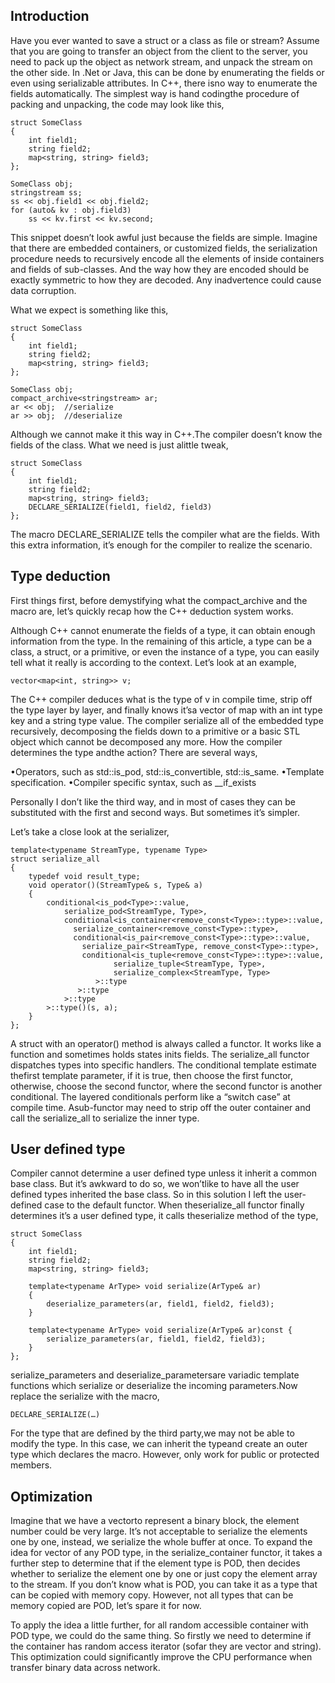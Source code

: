 <h2>Introduction</h2>

Have you ever wanted to save a struct or a class as file or stream? Assume that you are going to transfer an object from the client to the server, you need to pack up the object as network stream, and unpack the stream on the other side. In .Net or Java, this can be done by enumerating the fields or even using serializable attributes. In C++, there isno way to enumerate the fields automatically. The simplest way is hand codingthe procedure of packing and unpacking, the code may look like this,


    struct SomeClass
    {
        int field1;
        string field2;
        map<string, string> field3;
    };

    SomeClass obj;
    stringstream ss;
    ss << obj.field1 << obj.field2;
    for (auto& kv : obj.field3)
        ss << kv.first << kv.second;

 

This snippet doesn’t look awful just because the fields are simple. Imagine that there are embedded containers, or customized fields, the serialization procedure needs to recursively encode all the elements of inside containers and fields of sub-classes. And the way how they are encoded should be exactly symmetric to how they are decoded. Any inadvertence could cause data corruption.

What we expect is something like this,

    struct SomeClass
    {
        int field1;
        string field2;
        map<string, string> field3;
    };

    SomeClass obj;
    compact_archive<stringstream> ar;
    ar << obj;  //serialize
    ar >> obj;  //deserialize

Although we cannot make it this way in C++.The compiler doesn’t know the fields of the class. What we need is just alittle tweak,

    struct SomeClass
    {
        int field1;
        string field2;
        map<string, string> field3;
        DECLARE_SERIALIZE(field1, field2, field3)
    };

The macro DECLARE_SERIALIZE tells the compiler what are the fields. With this extra information, it’s enough for the compiler to realize the scenario.

<h2>Type deduction</h2>

First things first, before demystifying what the compact_archive and the macro are, let’s quickly recap how the C++ deduction system works.

Although C++ cannot enumerate the fields of a type, it can obtain enough information from the type. In the remaining of this article, a type can be a class, a struct, or a primitive, or even the instance of a type, you can easily tell what it really is according to the context. Let’s look at an example,

    vector<map<int, string>> v;

The C++ compiler deduces what is the type of v in compile time, strip off the type layer by layer, and finally knows it’sa vector of map with an int type key and a string type value. The compiler serialize all of the embedded type recursively, decomposing the fields down to a primitive or a basic STL object which cannot be decomposed any more.
How the compiler determines the type andthe action?
There are several ways,

•Operators, such as std::is_pod, std::is_convertible, std::is_same.
•Template specification.
•Compiler specific syntax, such as __if_exists

Personally I don’t like the third way, and in most of cases they can be substituted with the first and second ways. But sometimes it’s simpler.

Let’s take a close look at the serializer,

    template<typename StreamType, typename Type>
    struct serialize_all
    {
        typedef void result_type;
        void operator()(StreamType& s, Type& a)
        {
            conditional<is_pod<Type>::value,
                serialize_pod<StreamType, Type>,
                conditional<is_container<remove_const<Type>::type>::value,
                  serialize_container<remove_const<Type>::type>,
                  conditional<is_pair<remove_const<Type>::type>::value,
                    serialize_pair<StreamType, remove_const<Type>::type>,
                    conditional<is_tuple<remove_const<Type>::type>::value,
                           serialize_tuple<StreamType, Type>,
                           serialize_complex<StreamType, Type>
                       >::type
                   >::type
                >::type
            >::type()(s, a);
        }
    };


A struct with an operator() method is always called a functor. It works like a function and sometimes holds states inits fields. The serialize_all functor dispatches types into specific handlers. The conditional template estimate thefirst template parameter, if it is true, then choose the first functor, otherwise, choose the second functor, where the second functor is another conditional. The layered conditionals perform like a “switch case” at compile time. Asub-functor may need to strip off the outer container and call the serialize_all to serialize the inner type.

<h2>User defined type</h2>

Compiler cannot determine a user defined type unless it inherit a common base class. But it’s awkward to do so, we won’tlike to have all the user defined types inherited the base class. So in this solution I left the user-defined case to the default functor. When theserialize_all functor finally determines it’s a user defined type, it calls theserialize method of the type,
 

    struct SomeClass
    {
        int field1;
        string field2;
        map<string, string> field3;

        template<typename ArType> void serialize(ArType& ar)
        {
            deserialize_parameters(ar, field1, field2, field3);
        }
 
        template<typename ArType> void serialize(ArType& ar)const {
            serialize_parameters(ar, field1, field2, field3);
        }
    };

 

serialize_parameters and deserialize_parametersare variadic template functions which serialize or deserialize the incoming parameters.Now replace the serialize with the macro,

    DECLARE_SERIALIZE(…)

For the type that are defined by the third party,we may not be able to modify the type. In this case, we can inherit the typeand create an outer type which declares the macro. However, only work for public or protected members.

<h2>Optimization</h2>

Imagine that we have a vector<char>to represent a binary block, the element number could be very large. It’s not acceptable to serialize the elements one by one, instead, we serialize the whole buffer at once. To expand the idea for vector of any POD type, in the serialize_container functor, it takes a further step to determine that if the element type is POD, then decides whether to serialize the element one by one or just copy the element array to the stream. If you don’t know what is POD, you can take it as a type that can be copied with memory copy. However, not all types that can be memory copied are POD, let’s spare it for now.

To apply the idea a little further, for all random accessible container with POD type, we could do the same thing. So firstly we need to determine if the container has random access iterator (sofar they are vector and string). This optimization could significantly improve the CPU performance when transfer binary data across network.
